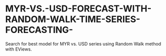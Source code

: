 # MYR-VS.-USD-FORECAST-WITH-RANDOM-WALK-TIME-SERIES-FORECASTING-
Search for best model for MYR vs. USD series using Random Walk method with EViews.
